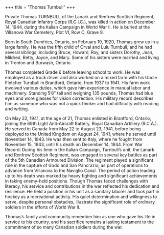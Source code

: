 +++
title = "Thomas Turnbull"
+++

Private Thomas TURNBULL of the Lanark and Renfrew Scottish Regiment, Royal Canadian Infantry Corps (R.C.I.C.), was killed in action on December 14, 1944, during the Italian Campaign in World War II. He is buried at the Villanova War Cemetery, Plot VI, Row C, Grave 9.

Born in South Dumfries, Ontario, on February 19, 1920, Thomas grew up in a large family. He was the fifth child of Orval and Lulu Turnbull, and he had several siblings, including Bruce, Howard, Roy, and sisters Dorothy, Jean, Mildred, Betty, Joyce, and Mary. Some of his sisters were married and living in Trenton and Burwash, Ontario.

Thomas completed Grade 6 before leaving school to work. He was employed as a truck driver and also worked on a mixed farm with his Uncle Fletcher Turnbull in Brantford, Ontario, from 1937 to 1941. His farm work involved various duties, which gave him experience in manual labor and machinery. Standing 5’8” tall and weighing 135 pounds, Thomas had blue eyes and wore glasses for vision correction. His military record describes him as someone who was not a quick thinker and had difficulty with reading and writing.

On May 22, 1941, at the age of 21, Thomas enlisted in Brantford, Ontario, joining the 69th Light Anti-Aircraft Battery, Royal Canadian Artillery (R.C.A.). He served in Canada from May 22 to August 23, 1941, before being deployed to the United Kingdom on August 24, 1941, where he served until November 14, 1943. He was then sent to Italy, where he fought from November 15, 1943, until his death on December 14, 1944.
From War Record:
During his time in the Italian Campaign, Turnbull’s unit, the Lanark and Renfrew Scottish Regiment, was engaged in several key battles as part of the 5th Canadian Armoured Division. The regiment played a significant role in the capture of Godo and San Pancrazio, as part of operations to advance from Villanova to the Naviglio Canal. The period of action leading up to his death was marked by heavy fighting and significant achievements in taking enemy-held positions.
Though Thomas faced challenges with literacy, his service and contributions in the war reflected his dedication and resilience. He held a position in his unit as a sanitary laborer and took part in hockey as a recreational activity. His quiet determination and willingness to serve, despite personal obstacles, illustrate the significant role of ordinary soldiers in the efforts of World War II.

Thomas’s family and community remember him as one who gave his life in service to his country, and his sacrifice remains a lasting testament to the commitment of so many Canadian soldiers during the war.
